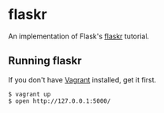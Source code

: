 flaskr
======

An implementation of Flask's
[flaskr](http://flask.pocoo.org/docs/tutorial/introduction/) tutorial.

Running flaskr
--------------

If you don't have [Vagrant](http://www.vagrantup.com/) installed, get it first.

    $ vagrant up
    $ open http://127.0.0.1:5000/
